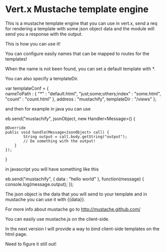 # Vert.x Mustache template engine 

This is a mustache template engine that you can use in vert.x, send a req for rendering a template with some json object data and the module will send you a response with the output.

This is how you can use it!

You can configure easily names that can be mapped to routes for the templates!

When the name is not been found, you can set a default template with *.

You can also specify a templateDir.

var templateConf = {  
  nameToPath : {
		"*" : "default.html",
		"just;some;others;index" : "some.html",
                "count" : "count.html"
	},
  address : "mustachify",
  templateDir : "/views"
};

and then for example in java you can use

eb.send("mustachify", jsonObject, new Handler<Message<JsonObject>>() {

	@Override
	public void handle(Message<JsonObject> call) {
			String output = call.body.getString("output");
			// Do something with the output!
		}
	});
}

in javascript you will have something like this

eb.send("mustachify", { data : "hello world" }, function(message) {
	console.log(message.output);
});

The json object is the data that you will send to your template and in mustache you can use it with {{data}}.

For more info about mustache go to http://mustache.github.com/

You can easily use mustache.js on the client-side.

In the next version I will provide a way to bind client-side templates on the html page.

Need to figure it still out!



